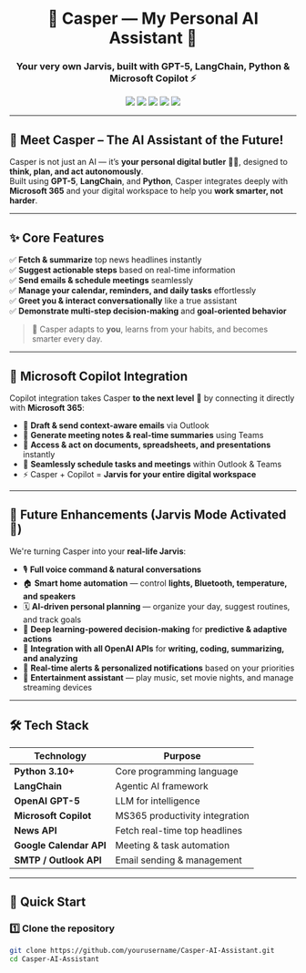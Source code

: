 <h1 align="center">🚀 Casper — My Personal AI Assistant 🤖</h1>
<h3 align="center">Your very own Jarvis, built with GPT-5, LangChain, Python & Microsoft Copilot ⚡</h3>

<p align="center">
  <img src="https://img.shields.io/badge/Python-3.10%2B-blue?style=for-the-badge&logo=python" />
  <img src="https://img.shields.io/badge/LangChain-AgenticAI-orange?style=for-the-badge&logo=chainlink" />
  <img src="https://img.shields.io/badge/OpenAI-GPT--5-00bfff?style=for-the-badge&logo=openai" />
  <img src="https://img.shields.io/badge/Microsoft-Copilot-00a4ef?style=for-the-badge&logo=microsoft" />
  <img src="https://img.shields.io/badge/Status-Active-success?style=for-the-badge&logo=github" />
</p>

---

## 🧠 Meet Casper – The AI Assistant of the Future!

Casper is not just an AI — it’s **your personal digital butler** 🤵‍♂️, designed to **think, plan, and act autonomously**.  
Built using **GPT-5**, **LangChain**, and **Python**, Casper integrates deeply with **Microsoft 365** and your digital workspace to help you **work smarter, not harder**.

---

## ✨ Core Features

✅ **Fetch & summarize** top news headlines instantly  
✅ **Suggest actionable steps** based on real-time information  
✅ **Send emails & schedule meetings** seamlessly  
✅ **Manage your calendar, reminders, and daily tasks** effortlessly  
✅ **Greet you & interact conversationally** like a true assistant  
✅ **Demonstrate multi-step decision-making** and **goal-oriented behavior**

> 🧩 Casper adapts to **you**, learns from your habits, and becomes smarter every day.

---

## 🤝 Microsoft Copilot Integration

Copilot integration takes Casper **to the next level** 🚀 by connecting it directly with **Microsoft 365**:  

- 📧 **Draft & send context-aware emails** via Outlook  
- 📝 **Generate meeting notes & real-time summaries** using Teams  
- 📂 **Access & act on documents, spreadsheets, and presentations** instantly  
- 📅 **Seamlessly schedule tasks and meetings** within Outlook & Teams  
- ⚡ Casper + Copilot = **Jarvis for your entire digital workspace**  

---

## 🎯 Future Enhancements (Jarvis Mode Activated 🦾)

We're turning Casper into your **real-life Jarvis**:

- 🎙️ **Full voice command & natural conversations**  
- 🏠 **Smart home automation** — control **lights, Bluetooth, temperature, and speakers**  
- 🗓️ **AI-driven personal planning** — organize your day, suggest routines, and track goals  
- 🧠 **Deep learning-powered decision-making** for **predictive & adaptive actions**  
- 🔗 **Integration with all OpenAI APIs** for **writing, coding, summarizing, and analyzing**  
- 🔔 **Real-time alerts & personalized notifications** based on your priorities  
- 🎵 **Entertainment assistant** — play music, set movie nights, and manage streaming devices  

---

## 🛠️ Tech Stack

| **Technology**      | **Purpose**                       |
|----------------------|-----------------------------------|
| **Python 3.10+**     | Core programming language        |
| **LangChain**        | Agentic AI framework             |
| **OpenAI GPT-5**     | LLM for intelligence            |
| **Microsoft Copilot**| MS365 productivity integration   |
| **News API**         | Fetch real-time top headlines    |
| **Google Calendar API** | Meeting & task automation   |
| **SMTP / Outlook API** | Email sending & management    |

---

## 🚀 Quick Start

### 1️⃣ Clone the repository
```bash
git clone https://github.com/yourusername/Casper-AI-Assistant.git
cd Casper-AI-Assistant

